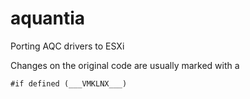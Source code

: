 # aquantia
Porting AQC drivers to ESXi

Changes on the original code are usually marked with a 
```
#if defined (___VMKLNX___)


